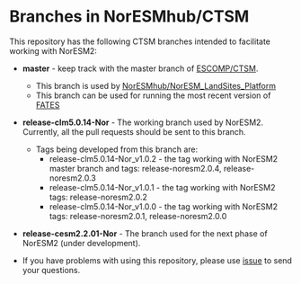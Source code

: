 # Branches in NorESMhub/CTSM

This repository has the following CTSM branches intended to facilitate working with NorESM2:

- **master** - keep track with the master branch of [ESCOMP/CTSM](https://github.com/ESCOMP/CTSM).
  - This branch is used by [NorESMhub/NorESM_LandSites_Platform](https://github.com/NorESMhub/NorESM_LandSites_Platform)
  - This branch can be used for running the most recent version of [FATES](https://github.com/NGEET/fates)

- **release-clm5.0.14-Nor** - The working branch used by NorESM2. Currently, all the pull requests should be sent to this branch. 
  - Tags being developed from this branch are:
    - release-clm5.0.14-Nor_v1.0.2 - the tag working with NorESM2 master branch and tags: release-noresm2.0.4, release-noresm2.0.3
    - release-clm5.0.14-Nor_v1.0.1 - the tag working with NorESM2 tags: release-noresm2.0.2 
    - release-clm5.0.14-Nor_v1.0.0 - the tag working with NorESM2 tags: release-noresm2.0.1, release-noresm2.0.0 

- **release-cesm2.2.01-Nor** - The branch used for the next phase of NorESM2 (under development).

- If you have problems with using this repository, please use [issue](https://github.com/NorESMhub/CTSM/issues) to send your questions.
